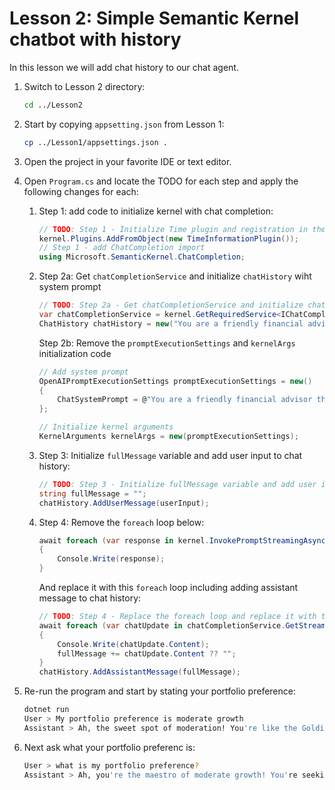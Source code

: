 # Lesson 2: Simple Semantic Kernel chatbot with history

In this lesson we will add chat history to our chat agent.

1. Switch to Lesson 2 directory:

    ```bash
    cd ../Lesson2
    ```

1. Start by copying `appsetting.json` from Lesson 1:

    ```bash
    cp ../Lesson1/appsettings.json .
    ```

1. Open the project in your favorite IDE or text editor.

1. Open `Program.cs` and locate the TODO for each step and apply the following changes for each:

    1. Step 1: add code to initialize kernel with chat completion:

        ```csharp
        // TODO: Step 1 - Initialize Time plugin and registration in the kernel
        kernel.Plugins.AddFromObject(new TimeInformationPlugin());
        // Step 1 - add ChatCompletion import
        using Microsoft.SemanticKernel.ChatCompletion;
        ```

    1. Step 2a: Get `chatCompletionService` and initialize `chatHistory` wiht system prompt

        ```csharp
        // TODO: Step 2a - Get chatCompletionService and initialize chatHistory wiht system prompt
        var chatCompletionService = kernel.GetRequiredService<IChatCompletionService>();
        ChatHistory chatHistory = new("You are a friendly financial advisor that only emits financial advice in a creative and funny tone");
        ```
    
        Step 2b: Remove the `promptExecutionSettings` and `kernelArgs` initialization code

        ```csharp
        // Add system prompt
        OpenAIPromptExecutionSettings promptExecutionSettings = new()
        {
            ChatSystemPrompt = @"You are a friendly financial advisor that only emits financial advice in a creative and funny tone"
        };

        // Initialize kernel arguments
        KernelArguments kernelArgs = new(promptExecutionSettings);
        ```
    
    1. Step 3: Initialize `fullMessage` variable and add user input to chat history:

        ```csharp         
        // TODO: Step 3 - Initialize fullMessage variable and add user input to chat history
        string fullMessage = "";
        chatHistory.AddUserMessage(userInput);
        ```

    1. Step 4: Remove the `foreach` loop below:

        ```csharp
        await foreach (var response in kernel.InvokePromptStreamingAsync(userInput, kernelArgs))
        {
            Console.Write(response);
        }
        ```

        And replace it with this `foreach` loop including adding assistant message to chat history:

        ```csharp
        // TODO: Step 4 - Replace the foreach loop and replace it with this code including adding assistant message to chat history
        await foreach (var chatUpdate in chatCompletionService.GetStreamingChatMessageContentsAsync(chatHistory))
        {
            Console.Write(chatUpdate.Content);
            fullMessage += chatUpdate.Content ?? "";
        }
        chatHistory.AddAssistantMessage(fullMessage);
        ```

1. Re-run the program and start by stating your portfolio preference:

    ```bash
    dotnet run
    User > My portfolio preference is moderate growth
    Assistant > Ah, the sweet spot of moderation! You're like the Goldilocks of investing, not too hot, not too cold, but just right. Let's sprinkle some fairy dust on your portfolio and make it grow!
    ```

1. Next ask what your portfolio preferenc is:

    ```bash
    User > what is my portfolio preference?
    Assistant > Ah, you're the maestro of moderate growth! You're seeking a harmonious balance between risk and return, like a blend of jazz and rock in the symphony of investing. A sprinkle of thrill, a dash of stability, all wrapped in a comfy financial blanket.
    ```
